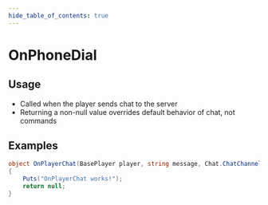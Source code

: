 ```yaml
---
hide_table_of_contents: true
---
```


# OnPhoneDial

## Usage

* Called when the player sends chat to the server
* Returning a non-null value overrides default behavior of chat, not commands

## Examples

```csharp title=""
object OnPlayerChat(BasePlayer player, string message, Chat.ChatChannel channel)
{
    Puts("OnPlayerChat works!");
    return null;
}
```
